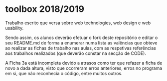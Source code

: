 # toolbox 2018/2019
Trabalho escrito que versa sobre web technologies, web design e web usability. 

Sendo assim, os alunos deverão efetuar o fork deste repositório e editar o seu README.md de forma a enumerar numa lista as valências que obteve ao realizar as fichas de trabalho nas aulas, com as respetivas referências aos trabalhos realizados (que deverão constar na secção de CODE).

A Ficha 3a está incompleta devido a atrasos como ter que refazer a ficha de novo a dada altura, visto que ocorreram erros anteriores, erros no programa em si, que não reconhecia o código, entre muitos outros.
